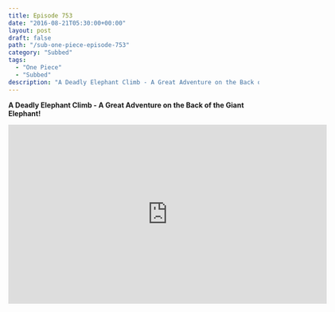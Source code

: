 ```yaml
---
title: Episode 753
date: "2016-08-21T05:30:00+00:00"
layout: post
draft: false
path: "/sub-one-piece-episode-753"
category: "Subbed"
tags:
  - "One Piece"
  - "Subbed"
description: "A Deadly Elephant Climb - A Great Adventure on the Back of the Giant Elephant!"
---
```


**A Deadly Elephant Climb - A Great Adventure on the Back of the Giant Elephant!**

<iframe width="640" height="360" src="https://www.rapidvideo.com/e/G6FRPGQGBA" frameborder="0" marginwidth=0 marginheight=0 scrolling=no allowfullscreen></iframe>

